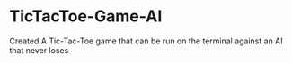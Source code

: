 # TicTacToe-Game-AI
Created A Tic-Tac-Toe game that can be run on the terminal against an AI that never loses
